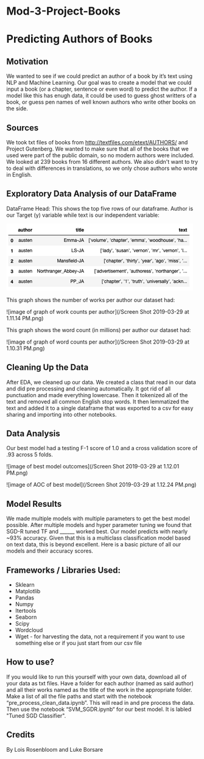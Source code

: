# Mod-3-Project-Books

# Predicting Authors of Books

## Motivation
We wanted to see if we could predict an author of a book by it’s text using NLP and Machine Learning. Our goal was to create a model that we could input a book (or a chapter, sentence or even word) to predict the author.  If a model like this has enugh data, it could be used to guess ghost writters of a book, or guess pen names of well known authors who write other books on the side.
## Sources
We took txt files of books from http://textfiles.com/etext/AUTHORS/ and Project Gutenberg. We wanted to make sure that all of the books that we used were part of the public domain, so no modern authors were included. We looked at 239 books from 16 different authors. We also didn't want to try to deal with differences in translations, so we only chose authors who wrote in English.
## Exploratory Data Analysis of our DataFrame
DataFrame Head: This shows the top five rows of our dataframe. Author is our Target (y) variable while text is our independent variable: 

![image of dataframe head](/Screen%20Shot%202019-03-29%20at%2011.23.03%20AM.png)

This graph shows the number of works per author our dataset had:

![image of graph of work counts per author](/Screen Shot 2019-03-29 at 1.11.14 PM.png)

This graph shows the word count (in millions) per author our dataset had: 

![image of graph of word counts per author](/Screen Shot 2019-03-29 at 1.10.31 PM.png)

## Cleaning Up the Data
After EDA, we cleaned up our data. We created a class that read in our data and did pre processing and cleaning automatically. It got rid of all punctuation and made everything lowercase. Then it tokenized all of the text and removed all common English stop words. It then lemmatized the text and added it to a single dataframe that was exported to a csv for easy sharing and importing into other notebooks.

## Data Analysis
Our best model had a testing F-1 score of 1.0 and a cross validation score of .93 across 5 folds.

![image of best model outcomes](/Screen Shot 2019-03-29 at 1.12.01 PM.png)

![image of AOC of best model](/Screen Shot 2019-03-29 at 1.12.24 PM.png)

## Model Results
We made multiple models with multiple parameters to get the best model possible. After multiple models and hyper parameter tuning we found that SGD-R tuned TF and ______ worked best. Our model predicts with nearly ~93% accuracy. Given that this is a multiclass classification model based on text data, this is beyond excellent. Here is a basic picture of all our models and their accuracy scores. 

## Frameworks / Libraries Used:
- Sklearn
- Matplotlib
- Pandas
- Numpy
- Itertools
- Seaborn
- Scipy 
- Wordcloud
- Wget - for harvesting the data, not a requirement if you want to use something else or if you just start from our csv file

## How to use?
If you would like to run this yourself with your own data, download all of your data as txt files. Have a folder for each author (named as said author) and all their works named as the title of the work in the appropriate folder. Make a list of all the file paths and start with the notebook “pre_process_clean_data.ipynb”. This will read in and pre process the data.
Then use the notebook “SVM_SGDR.ipynb“ for our best model. It is labled "Tuned SGD Classifier".

## Credits
By Lois Rosenbloom and Luke Borsare
